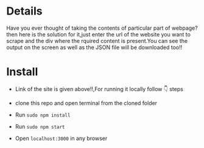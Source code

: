 # Details
Have you ever thought of taking the contents of particular part of webpage?
then here is the solution for it,just enter the url of the website you want to scrape and the div where the rquired content is present.You can see the output on the screen as well as the JSON file will be downloaded too!!

# Install

* Link of the site is given above!!,For running it locally follow :point_down: steps

* clone this repo and open terminal from the cloned folder

* Run `sudo npm install`

* Run `sudo npm start`

* Open `localhost:3000` in any browser


 
